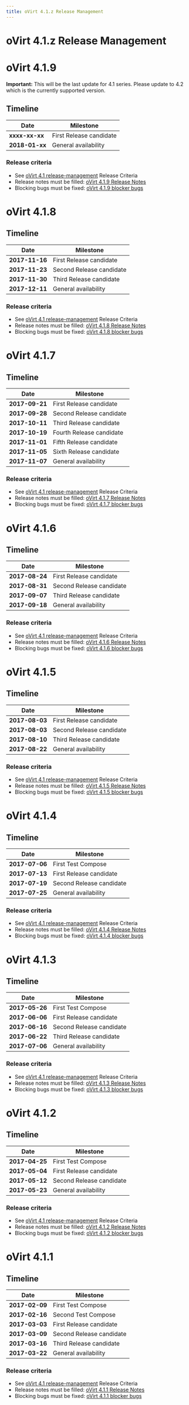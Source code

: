 ```yaml
---
title: oVirt 4.1.z Release Management
---
```


# oVirt 4.1.z Release Management

# oVirt 4.1.9

**Important:** This will be the last update for 4.1 series. Please update to 4.2 which is the currently supported version.

## Timeline

| Date           | Milestone                |
|----------------|--------------------------|
| **xxxx-xx-xx** | First Release candidate  |
| **2018-01-xx** | General availability     |

### Release criteria

*   See [oVirt 4.1 release-management](/develop/release-management/releases/4.1/release-management/) Release Criteria
*   Release notes must be filled: [oVirt 4.1.9 Release Notes](/release/4.1.9/)
*   Blocking bugs must be fixed: [oVirt 4.1.9 blocker bugs](https://bugzilla.redhat.com/buglist.cgi?classification=oVirt&f1=flagtypes.name&o1=substring&query_format=advanced&target_milestone=ovirt-4.1.9&v1=blocker)


# oVirt 4.1.8

## Timeline

| Date           | Milestone                |
|----------------|--------------------------|
| **2017-11-16** | First Release candidate  |
| **2017-11-23** | Second Release candidate |
| **2017-11-30** | Third Release candidate  |
| **2017-12-11** | General availability     |

### Release criteria

*   See [oVirt 4.1 release-management](/develop/release-management/releases/4.1/release-management/) Release Criteria
*   Release notes must be filled: [oVirt 4.1.8 Release Notes](/release/4.1.8/)
*   Blocking bugs must be fixed: [oVirt 4.1.8 blocker bugs](https://bugzilla.redhat.com/buglist.cgi?classification=oVirt&f1=flagtypes.name&o1=substring&query_format=advanced&target_milestone=ovirt-4.1.8&v1=blocker)

# oVirt 4.1.7

## Timeline

| Date           | Milestone                |
|----------------|--------------------------|
| **2017-09-21** | First Release candidate  |
| **2017-09-28** | Second Release candidate |
| **2017-10-11** | Third Release candidate  |
| **2017-10-19** | Fourth Release candidate |
| **2017-11-01** | Fifth Release candidate  |
| **2017-11-05** | Sixth Release candidate  |
| **2017-11-07** | General availability     |

### Release criteria

*   See [oVirt 4.1 release-management](/develop/release-management/releases/4.1/release-management/) Release Criteria
*   Release notes must be filled: [oVirt 4.1.7 Release Notes](/release/4.1.7/)
*   Blocking bugs must be fixed: [oVirt 4.1.7 blocker bugs](https://bugzilla.redhat.com/buglist.cgi?classification=oVirt&f1=flagtypes.name&o1=substring&query_format=advanced&target_milestone=ovirt-4.1.7&v1=blocker)

# oVirt 4.1.6

## Timeline

| Date           | Milestone                |
|----------------|--------------------------|
| **2017-08-24** | First Release candidate  |
| **2017-08-31** | Second Release candidate |
| **2017-09-07** | Third Release candidate  |
| **2017-09-18** | General availability     |

### Release criteria

*   See [oVirt 4.1 release-management](/develop/release-management/releases/4.1/release-management/) Release Criteria
*   Release notes must be filled: [oVirt 4.1.6 Release Notes](/release/4.1.6/)
*   Blocking bugs must be fixed: [oVirt 4.1.6 blocker bugs](https://bugzilla.redhat.com/buglist.cgi?classification=oVirt&f1=flagtypes.name&o1=substring&query_format=advanced&target_milestone=ovirt-4.1.6&v1=blocker)

# oVirt 4.1.5

## Timeline

| Date           | Milestone                |
|----------------|--------------------------|
| **2017-08-03** | First Release candidate  |
| **2017-08-03** | Second Release candidate |
| **2017-08-10** | Third Release candidate  |
| **2017-08-22** | General availability     |

### Release criteria

*   See [oVirt 4.1 release-management](/develop/release-management/releases/4.1/release-management/) Release Criteria
*   Release notes must be filled: [oVirt 4.1.5 Release Notes](/release/4.1.5/)
*   Blocking bugs must be fixed: [oVirt 4.1.5 blocker bugs](https://bugzilla.redhat.com/buglist.cgi?classification=oVirt&f1=flagtypes.name&o1=substring&query_format=advanced&target_milestone=ovirt-4.1.5&v1=blocker)


# oVirt 4.1.4

## Timeline

| Date           | Milestone                |
|----------------|--------------------------|
| **2017-07-06** | First Test Compose       |
| **2017-07-13** | First Release candidate  |
| **2017-07-19** | Second Release candidate |
| **2017-07-25** | General availability     |

### Release criteria

*   See [oVirt 4.1 release-management](/develop/release-management/releases/4.1/release-management/) Release Criteria
*   Release notes must be filled: [oVirt 4.1.4 Release Notes](/release/4.1.4/)
*   Blocking bugs must be fixed: [oVirt 4.1.4 blocker bugs](https://bugzilla.redhat.com/buglist.cgi?classification=oVirt&f1=flagtypes.name&o1=substring&query_format=advanced&target_milestone=ovirt-4.1.4&v1=blocker)


# oVirt 4.1.3

## Timeline

| Date           | Milestone                |
|----------------|--------------------------|
| **2017-05-26** | First Test Compose       |
| **2017-06-06** | First Release candidate  |
| **2017-06-16** | Second Release candidate |
| **2017-06-22** | Third Release candidate  |
| **2017-07-06** | General availability     |

### Release criteria

*   See [oVirt 4.1 release-management](/develop/release-management/releases/4.1/release-management/) Release Criteria
*   Release notes must be filled: [oVirt 4.1.3 Release Notes](/release/4.1.3/)
*   Blocking bugs must be fixed: [oVirt 4.1.3 blocker bugs](https://bugzilla.redhat.com/buglist.cgi?classification=oVirt&f1=flagtypes.name&o1=substring&query_format=advanced&target_milestone=ovirt-4.1.3&v1=blocker)


# oVirt 4.1.2

## Timeline

| Date           | Milestone                |
|----------------|--------------------------|
| **2017-04-25** | First Test Compose       |
| **2017-05-04** | First Release candidate  |
| **2017-05-12** | Second Release candidate |
| **2017-05-23** | General availability     |

### Release criteria

*   See [oVirt 4.1 release-management](/develop/release-management/releases/4.1/release-management/) Release Criteria
*   Release notes must be filled: [oVirt 4.1.2 Release Notes](/release/4.1.2/)
*   Blocking bugs must be fixed: [oVirt 4.1.2 blocker bugs](https://bugzilla.redhat.com/buglist.cgi?classification=oVirt&f1=flagtypes.name&o1=substring&query_format=advanced&target_milestone=ovirt-4.1.2&v1=blocker)

# oVirt 4.1.1

## Timeline

| Date           | Milestone                |
|----------------|--------------------------|
| **2017-02-09** | First Test Compose       |
| **2017-02-16** | Second Test Compose      |
| **2017-03-03** | First Release candidate  |
| **2017-03-09** | Second Release candidate |
| **2017-03-16** | Third Release candidate  |
| **2017-03-22** | General availability     |

### Release criteria

*   See [oVirt 4.1 release-management](/develop/release-management/releases/4.1/release-management/) Release Criteria
*   Release notes must be filled: [oVirt 4.1.1 Release Notes](/release/4.1.1/)
*   Blocking bugs must be fixed: [oVirt 4.1.1 blocker bugs](https://bugzilla.redhat.com/buglist.cgi?classification=oVirt&f1=flagtypes.name&o1=substring&query_format=advanced&target_milestone=ovirt-4.1.1&v1=blocker)
